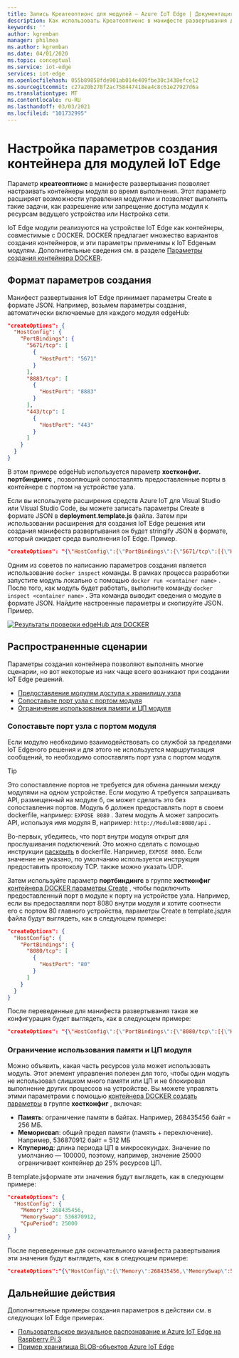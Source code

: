 ```yaml
---
title: Запись Креатеоптионс для модулей — Azure IoT Edge | Документация Майкрософт
description: Как использовать Креатеоптионс в манифесте развертывания для настройки модулей во время выполнения
keywords: ''
author: kgremban
manager: philmea
ms.author: kgremban
ms.date: 04/01/2020
ms.topic: conceptual
ms.service: iot-edge
services: iot-edge
ms.openlocfilehash: 055b89858fde901ab014e409fbe30c3438efce12
ms.sourcegitcommit: c27a20b278f2ac758447418ea4c8c61e27927d6a
ms.translationtype: MT
ms.contentlocale: ru-RU
ms.lasthandoff: 03/03/2021
ms.locfileid: "101732995"
---
```

# <a name="how-to-configure-container-create-options-for-iot-edge-modules"></a>Настройка параметров создания контейнера для модулей IoT Edge

Параметр **креатеоптионс** в манифесте развертывания позволяет настраивать контейнеры модуля во время выполнения. Этот параметр расширяет возможности управления модулями и позволяет выполнять такие задачи, как разрешение или запрещение доступа модуля к ресурсам ведущего устройства или Настройка сети.

IoT Edge модули реализуются на устройстве IoT Edge как контейнеры, совместимые с DOCKER. DOCKER предлагает множество вариантов создания контейнеров, и эти параметры применимы к IoT Edgeным модулям. Дополнительные сведения см. в разделе [Параметры создания контейнера DOCKER](https://docs.docker.com/engine/api/v1.32/#operation/ContainerCreate).

## <a name="format-create-options"></a>Формат параметров создания

Манифест развертывания IoT Edge принимает параметры Create в формате JSON. Например, возьмем параметры создания, автоматически включаемые для каждого модуля edgeHub:

```json
"createOptions": {
  "HostConfig": {
    "PortBindings": {
      "5671/tcp": [
        {
          "HostPort": "5671"
        }
      ],
      "8883/tcp": [
        {
          "HostPort": "8883"
        }
      ],
      "443/tcp": [
        {
          "HostPort": "443"
        }
      ]
    }
  }
}
```

В этом примере edgeHub используется параметр **хостконфиг. портбиндингс** , позволяющий сопоставлять предоставленные порты в контейнере с портом на устройстве узла.

Если вы используете расширения средств Azure IoT для Visual Studio или Visual Studio Code, вы можете записать параметры Create в формате JSON в **deployment.template.js** файла. Затем при использовании расширения для создания IoT Edge решения или создания манифеста развертывания он будет stringify JSON в формате, который ожидает среда выполнения IoT Edge. Пример.

```json
"createOptions": "{\"HostConfig\":{\"PortBindings\":{\"5671/tcp\":[{\"HostPort\":\"5671\"}],\"8883/tcp\":[{\"HostPort\":\"8883\"}],\"443/tcp\":[{\"HostPort\":\"443\"}]}}}"
```

Одним из советов по написанию параметров создания является использование `docker inspect` команды. В рамках процесса разработки запустите модуль локально с помощью `docker run <container name>` . После того, как модуль будет работать, выполните команду `docker inspect <container name>` . Эта команда выводит сведения о модуле в формате JSON. Найдите настроенные параметры и скопируйте JSON. Пример.

[![Результаты проверки edgeHub для DOCKER](./media/how-to-use-create-options/docker-inspect-edgehub-inline-and-expanded.png)](./media/how-to-use-create-options/docker-inspect-edgehub-inline-and-expanded.png#lightbox)

## <a name="common-scenarios"></a>Распространенные сценарии

Параметры создания контейнера позволяют выполнять многие сценарии, но вот некоторые из них чаще всего возникают при создании IoT Edge решений.

* [Предоставление модулям доступа к хранилищу узла](how-to-access-host-storage-from-module.md)
* [Сопоставьте порт узла с портом модуля](#map-host-port-to-module-port)
* [Ограничение использования памяти и ЦП модуля](#restrict-module-memory-and-cpu-usage)

### <a name="map-host-port-to-module-port"></a>Сопоставьте порт узла с портом модуля

Если модулю необходимо взаимодействовать со службой за пределами IoT Edgeного решения и для этого не используется маршрутизация сообщений, то необходимо сопоставлять порт узла с портом модуля.

>[!TIP]
>Это сопоставление портов не требуется для обмена данными между модулями на одном устройстве. Если модулю A требуется запрашивать API, размещенный на модуле б, он может сделать это без сопоставления портов. Модуль б должен предоставлять порт в своем dockerfile, например: `EXPOSE 8080` . Затем модуль A может запросить API, используя имя модуля B, например: `http://ModuleB:8080/api` .

Во-первых, убедитесь, что порт внутри модуля открыт для прослушивания подключений. Это можно сделать с помощью инструкции [раскрыть](https://docs.docker.com/engine/reference/builder/#expose) в dockerfile. Например, `EXPOSE 8080`. Если значение не указано, по умолчанию используется инструкция предоставить протоколу TCP. также можно указать UDP.

Затем используйте параметр **портбиндингс** в группе **хостконфиг** [контейнера DOCKER параметры Create](https://docs.docker.com/engine/api/v1.32/#operation/ContainerCreate) , чтобы подключить предоставленный порт в модуле к порту на устройстве узла. Например, если вы предоставляли порт 8080 внутри модуля и хотите соотнести его с портом 80 главного устройства, параметры Create в template.jsдля файла будут выглядеть, как в следующем примере:

```json
"createOptions": {
  "HostConfig": {
    "PortBindings": {
      "8080/tcp": [
        {
          "HostPort": "80"
        }
      ]
    }
  }
}
```

После переведенные для манифеста развертывания такая же конфигурация будет выглядеть, как в следующем примере:

```json
"createOptions": "{\"HostConfig\":{\"PortBindings\":{\"8080/tcp\":[{\"HostPort\":\"80\"}]}}}"
```

### <a name="restrict-module-memory-and-cpu-usage"></a>Ограничение использования памяти и ЦП модуля

Можно объявить, какая часть ресурсов узла может использовать модуль. Этот элемент управления полезен для того, чтобы один модуль не использовал слишком много памяти или ЦП и не блокировал выполнение других процессов на устройстве. Вы можете управлять этими параметрами с помощью [контейнера DOCKER создать параметры](https://docs.docker.com/engine/api/v1.32/#operation/ContainerCreate) в группе **хостконфиг** , включая:

* **Память**: ограничение памяти в байтах. Например, 268435456 байт = 256 МБ.
* **Меморисвап**: общий предел памяти (память + переключение). Например, 536870912 байт = 512 МБ
* **Кпупериод**: длина периода ЦП в микросекундах. Значение по умолчанию — 100000, поэтому, например, значение 25000 ограничивает контейнер до 25% ресурсов ЦП.

В template.jsформате эти значения будут выглядеть, как в следующем примере:

```json
"createOptions": {
  "HostConfig": {
    "Memory": 268435456,
    "MemorySwap": 536870912,
    "CpuPeriod": 25000
  }
}
```

После переведенные для окончательного манифеста развертывания эти значения будут выглядеть, как в следующем примере:

```json
"createOptions":"{\"HostConfig\":{\"Memory\":268435456,\"MemorySwap\":536870912,\"CpuPeriod\":25000}}"
```

## <a name="next-steps"></a>Дальнейшие действия

Дополнительные примеры создания параметров в действии см. в следующих IoT Edge примерах.

* [Пользовательское визуальное распознавание и Azure IoT Edge на Raspberry Pi 3](https://github.com/Azure-Samples/custom-vision-service-iot-edge-raspberry-pi)
* [Пример хранилища BLOB-объектов Azure IoT Edge](https://github.com/Azure-Samples/azure-iotedge-blobstorage-sample)
